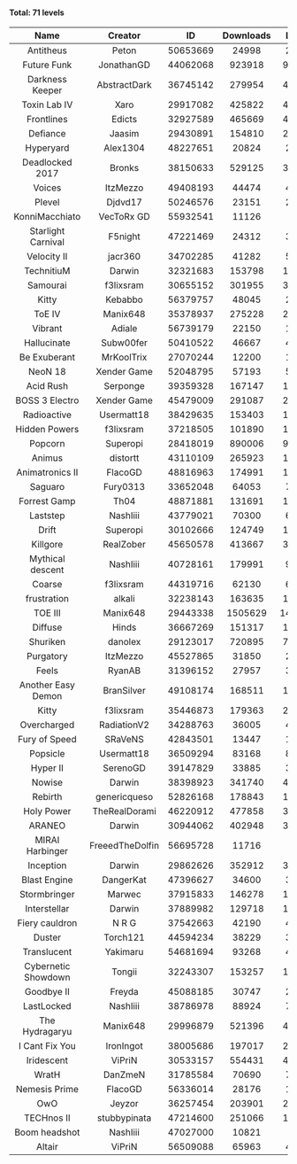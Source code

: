 #### Total: 71 levels

| Name | Creator | ID | Downloads | Likes |
|:---:|:---:|:---:|:---:|:---:|
| Antitheus | Peton | 50653669 | 24998 | 2555
| Future Funk | JonathanGD | 44062068 | 923918 | 96946
| Darkness Keeper | AbstractDark | 36745142 | 279954 | 44440
| Toxin Lab IV | Xaro | 29917082 | 425822 | 42324
| Frontlines | Edicts | 32927589 | 465669 | 41021
| Defiance | Jaasim | 29430891 | 154810 | 22295
| Hyperyard | Alex1304 | 48227651 | 20824 | 2740
| Deadlocked 2017 | Bronks | 38150633 | 529125 | 32010
| Voices | ItzMezzo | 49408193 | 44474 | 4587
| Plevel | Djdvd17 | 50246576 | 23151 | 2735
| KonniMacchiato | VecToRx GD | 55932541 | 11126 | 733
| Starlight Carnival | F5night | 47221469 | 24312 | 3135
| Velocity II | jacr360 | 34702285 | 41282 | 5116
| TechnitiuM | Darwin | 32321683 | 153798 | 13605
| Samourai | f3lixsram | 30655152 | 301955 | 30869
| Kitty | Kebabbo | 56379757 | 48045 | 2058
| ToE IV  | Manix648 | 35378937 | 275228 | 29746
| Vibrant | Adiale | 56739179 | 22150 | 1319
| Hallucinate | Subw00fer | 50410522 | 46667 | 4960
| Be Exuberant | MrKoolTrix | 27070244 | 12200 | 1022
| NeoN 18 | Xender Game | 52048795 | 57193 | 5344
| Acid Rush | Serponge | 39359328 | 167147 | 16397
| BOSS 3 Electro | Xender Game | 45479009 | 291087 | 27126
| Radioactive | Usermatt18 | 38429635 | 153403 | 14849
| Hidden Powers | f3lixsram | 37218505 | 101890 | 10249
| Popcorn | Superopi | 28418019 | 890006 | 98485
| Animus | distortt | 43110109 | 265923 | 18717
| Animatronics II | FlacoGD | 48816963 | 174991 | 15945
| Saguaro | Fury0313 | 33652048 | 64053 | 7203
| Forrest Gamp | Th04 | 48871881 | 131691 | 10762
| Laststep | NashIiii | 43779021 | 70300 | 6050
| Drift | Superopi | 30102666 | 124749 | 13874
| Killgore | RealZober | 45650578 | 413667 | 30666
| Mythical descent | NashIiii | 40728161 | 179991 | 9780
| Coarse | f3lixsram | 44319716 | 62130 | 6811
| frustration | alkali | 32238143 | 163635 | 17780
| TOE III | Manix648 | 29443338 | 1505629 | 140521
| Diffuse | Hinds | 36667269 | 151317 | 16315
| Shuriken | danolex | 29123017 | 720895 | 73554
| Purgatory | ItzMezzo | 45527865 | 31850 | 2002
| Feels | RyanAB | 31396152 | 27957 | 3636
| Another Easy Demon | BranSilver | 49108174 | 168511 | 18324
| Kitty | f3lixsram | 35446873 | 179363 | 22366
| Overcharged | RadiationV2 | 34288763 | 36005 | 4348
| Fury of Speed | SRaVeNS | 42843501 | 13447 | 1554
| Popsicle | Usermatt18 | 36509294 | 83168 | 8618
| Hyper II | SerenoGD | 39147829 | 33885 | 3364
| Nowise | Darwin | 38398923 | 341740 | 46734
| Rebirth | genericqueso | 52826168 | 178843 | 12589
| Holy Power | TheRealDorami | 46220912 | 477858 | 32801
| ARANEO | Darwin | 30944062 | 402948 | 35196
| MIRAI Harbinger | FreeedTheDolfin | 56695728 | 11716 | 591
| Inception | Darwin | 29862626 | 352912 | 33212
| Blast Engine | DangerKat | 47396627 | 34600 | 3656
| Stormbringer | Marwec | 37915833 | 146278 | 14301
| Interstellar | Darwin | 37889982 | 129718 | 16725
| Fiery cauldron | N R G | 37542663 | 42190 | 4594
| Duster | Torch121 | 44594234 | 38229 | 3725
| Translucent | Yakimaru | 54681694 | 93268 | 4236
| Cybernetic Showdown  | Tongii | 32243307 | 153257 | 16764
| Goodbye II | Freyda | 45088185 | 30747 | 2335
| LastLocked | NashIiii | 38786978 | 88924 | 7075
| The Hydragaryu | Manix648 | 29996879 | 521396 | 49184
| I Cant Fix You | IronIngot | 38005686 | 197017 | 20159
| Iridescent | ViPriN | 30533157 | 554431 | 46957
| WratH | DanZmeN | 31785584 | 70690 | 7017
| Nemesis Prime | FlacoGD | 56336014 | 28176 | 1514
| OwO | Jeyzor | 36257454 | 203901 | 21336
| TECHnos II | stubbypinata | 47214600 | 251066 | 19874
| Boom headshot | NashIiii | 47027000 | 10821 | 951
| Altair | ViPriN | 56509088 | 65963 | 4271
